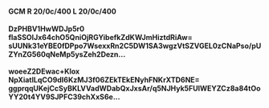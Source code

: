 #### GCM R 20/0c/400 L 20/0c/400
**DzPHBV1HwWDJp5r0**<br/>**flaSSOIJx64chO5QniOjRGYibefkZdKWJmHiztdRiAw=**<br/>**sUUNk31eYBE0fDPpo7WsexxRn2C5DW1SA3wgzVtSZVGEL0zCNaPso/pUZYnZG560qNeMp5ysZeh2Dezn...**<br/><br/>
**woeeZ2DEwac+Klox**<br/>**NpXiatlLqCO9dI6KzMJ3f06ZEkTEkENyhFNKrXTD6NE=**<br/>**ggprqqUKejCcSyBKLVVadWDabQxJxsAr/q5NJHyk5FUlWEYZCz8a84tOoYY20t4YV9SJPFC39chXxS6e...**